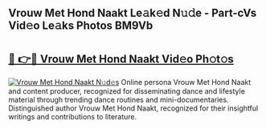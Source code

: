 ## Vrouw Met Hond Naakt Le𝚊k𝚎d N𝚞𝚍e - Part-cVs Vid𝚎o Le𝚊ks Photos BM9Vb

# <h2><a href="http://fb6p3j.evod.top/?m=Vrouw+Met+Hond+Naakt">🔗 👉🔴 Vrouw Met Hond Naakt Vid𝚎o Ph𝚘t𝚘s</a></h2>

[![Vrouw Met Hond Naakt N𝚞d𝚎s](https://i.imgur.com/8V9OHl7.gif)](http://fb6p3j.evod.top/?m=Vrouw+Met+Hond+Naakt)
Online persona Vrouw Met Hond Naakt and content producer, recognized for disseminating dance and lifestyle material through trending dance routines and mini-documentaries. Distinguished author Vrouw Met Hond Naakt, recognized for their insightful writings and contributions to literature. 
